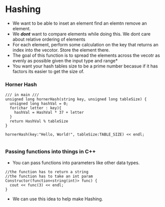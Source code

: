 # Hashing
* We want to be able to inset an element find an elemtn remove an element.
* We _**dont**_ want to compare elements while doing this. We dont care about relative ordering of elements
* For each element, perform some calculation on the key that returns an index into the vecotor. Store the element there.
* The goal of this function is to spread the elements across the vecotr as evenly as possible given the input type and range*
* You want your hash tables size to be a prime number becasue if it has factors its easier to get the size of. 

### Horner Hash
~~~
/// in main ///
unsigned long hornerHash(string key, unsigned long tableSize) {
  unsigned long hashVal = 0;
  for(char letter : key){
    hashVal = HashVal * 37 + letter
  }
  return HashVal % tableSize
}

hornerHash(key:"Hello, World!", tableSize:TABLE_SIZE) << endl;


~~~

### Passing functions into things in C++
* You can pass functions into parameters like other data types.
~~~
//the function has to return a string
//the function has to take an int param
Constructor(function<string(int)> func) {
  cout << func(3) << endl;
}
~~~
* We can use this idea to help make Hashing.
